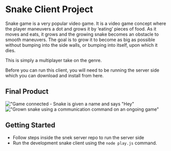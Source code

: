 # Snake Client Project

Snake game is a very popular video game. It is a video game concept where the player maneuvers a dot and grows it by ‘eating’ pieces of food. As it moves and eats, it grows and the growing snake becomes an obstacle to smooth maneuvers. The goal is to grow it to become as big as possible without bumping into the side walls, or bumping into itself, upon which it dies.

This is simply a multiplayer take on the genre.

Before you can run this client, you will need to be running the server side which you can download and install from here. 

## Final Product

!["Game connected - Snake is given a name and says "Hey"](image.png)
!["Grown snake using a communication command on an ongoing game"](image.png)


## Getting Started

- Follow steps inside the snek server repo to run the server side
- Run the development snake client using the `node play.js` command.